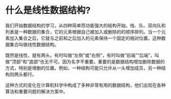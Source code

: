 # 什么是线性数据结构?

我们开始数据结构的学习，从四种简单而功能强大的结构开始。栈、队、双向队和列表是一种数据的集合，它的元素根据自己被加入或删除的的顺序排列。当一个元素加入集合之后，它就与之前和之后加入的元素保持一个固定的相对位置。这种数据集合叫做线性数据结构。

既然是线性，就有两头。有时叫做“左侧”或“右侧”，有时叫做“前端”“后端”，叫做"顶部“和”底部“也无不可。因为名字不重要。重要的是数据结构增加删除数据的方式，特别是增删的位置。例如，一种结构可能只允许从一头增加成员，另一种结构则两头都行。

这种方式的变化在计算机科学中构成了多种非常有用的数据结构，他们出现在各种算法和重要问题的解决方案中。